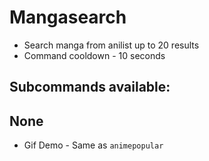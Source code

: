 # Mangasearch 
- Search manga from anilist up to 20 results
- Command cooldown - 10 seconds

## Subcommands available:

## None
- Gif Demo - Same as `animepopular`